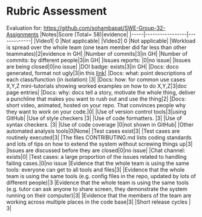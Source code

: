 # Rubric Assessment
Evaluation for: https://github.com/sohambapat/SWE-Group-32-Assignments
|Notes|Score (Total= 58)|evidence|
|-----|-----------------|-------------|
|Video1| 0 |Not applicable|
|Video2| 0 |Not applicable|
|Workload is spread over the whole team (one team member did far less than other teammates)|2|evidence in GH|
|Number of commits|3|in GH|
|Number of commits: by different people|3|in GH|
|Issues reports: |0|no issue|
|Issues are being closed|0|no issue|
|DOI badge: exists|3|in GH|
|Docs: doco generated, format not ugly|3|in this [link](https://sohambapat.github.io/SWE-Group-32-Assignments/src/)|
|Docs: what: point descriptions of each class/function (in isolation) |3|
|Docs: how: for common use cases X,Y,Z mini-tutorials showing worked examples on how to do X,Y,Z|3|doc page entries|
|Docs: why: docs tell a story, motivate the whole thing, deliver a punchline that makes you want to rush out and use the thing|2|
|Docs: short video, animated, hosted on your repo. That convinces people why they want to work on your code.|0|
|Use of version control tools|3|using GitHub|
|Use of style checkers |3|
|Use of code formatters. |3|
|Use of syntax checkers. |3|
|Use of code coverage |0|not shown in GitHub|
|Other automated analysis tools|0|None|
|Test cases exist|3|
|Test cases are routinely executed|3|
|The files CONTRIBUTING.md lists coding standards and lots of tips on how to extend the system without screwing things up|3|
|Issues are discussed before they are closed|0|no issue|
|Chat channel: exists|0|
|Test cases: a large proportion of the issues related to handling failing cases.|0|no issue
|Evidence that the whole team is using the same tools: everyone can get to all tools and files|3|
|Evidence that the whole team is using the same tools (e.g. config files in the repo, updated by lots of different people)|3
|Evidence that the whole team is using the same tools (e.g. tutor can ask anyone to share screen, they demonstrate the system running on their computer)|3|
|Evidence that the members of the team are working across multiple places in the code base|3|
|Short release cycles | 3|
